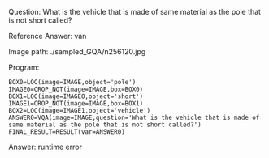 Question: What is the vehicle that is made of same material as the pole that is not short called?

Reference Answer: van

Image path: ./sampled_GQA/n256120.jpg

Program:

```
BOX0=LOC(image=IMAGE,object='pole')
IMAGE0=CROP_NOT(image=IMAGE,box=BOX0)
BOX1=LOC(image=IMAGE0,object='short')
IMAGE1=CROP_NOT(image=IMAGE,box=BOX1)
BOX2=LOC(image=IMAGE1,object='vehicle')
ANSWER0=VQA(image=IMAGE,question='What is the vehicle that is made of same material as the pole that is not short called?')
FINAL_RESULT=RESULT(var=ANSWER0)
```
Answer: runtime error

